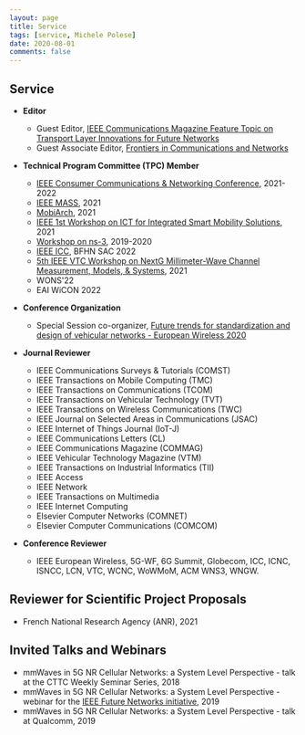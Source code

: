 ```yaml
---
layout: page
title: Service
tags: [service, Michele Polese]
date: 2020-08-01
comments: false
---
```


## Service

*   **Editor**

    *   Guest Editor, [IEEE Communications Magazine Feature Topic on Transport Layer Innovations for Future Networks](https://www.comsoc.org/publications/magazines/ieee-communications-magazine/cfp/transport-layer-innovations-future-networks)
    *   Guest Associate Editor, [Frontiers in Communications and Networks](https://www.frontiersin.org/research-topics/14683/integrated-access-and-backhaul-for-5g)

*   **Technical Program Committee (TPC) Member**

    *   [IEEE Consumer Communications & Networking Conference](https://ccnc2021.ieee-ccnc.org), 2021-2022
    *   [IEEE MASS](https://eng.auburn.edu/conference/ieee-mass2021/), 2021
    *	[MobiArch](http://mobiwac-symposium.org/2021/), 2021
    *	[IEEE 1st Workshop on ICT for Integrated Smart Mobility Solutions](http://wowmom2021.iit.cnr.it/workshops/isms-2021/), 2021
    *   [Workshop on ns-3](https://www.nsnam.org/research/wns3/), 2019-2020
    *   [IEEE ICC](https://icc2021.ieee-icc.org), BFHN SAC 2022
    *   [5th IEEE VTC Workshop on NextG Millimeter-Wave Channel Measurement, Models, & Systems](https://tinyurl.com/mmw2021-fall), 2021
    *   WONS'22
    *   EAI WiCON 2022

*   **Conference Organization**

    *   Special Session co-organizer, [Future trends for standardization and design of vehicular networks - European Wireless 2020](https://ew2020.european-wireless.org/wp-uploads/2020/01/WS2020-VeicularNetworks.pdf)

*   **Journal Reviewer**

    *   IEEE Communications Surveys & Tutorials (COMST)
    *   IEEE Transactions on Mobile Computing (TMC)
    *   IEEE Transactions on Communications (TCOM)
    *   IEEE Transactions on Vehicular Technology (TVT)
    *   IEEE Transactions on Wireless Communications (TWC)
    *   IEEE Journal on Selected Areas in Communications (JSAC)
    *   IEEE Internet of Things Journal (IoT-J)
    *   IEEE Communications Letters (CL)
    *   IEEE Communications Magazine (COMMAG)
    *   IEEE Vehicular Technology Magazine (VTM)
    *   IEEE Transactions on Industrial Informatics (TII)
    *   IEEE Access
    *   IEEE Network
    *   IEEE Transactions on Multimedia
    *   IEEE Internet Computing
    *   Elsevier Computer Networks (COMNET)
    *   Elsevier Computer Communications (COMCOM)

*   **Conference Reviewer**

    *   IEEE European Wireless, 5G-WF, 6G Summit, Globecom, ICC, ICNC, ISNCC, LCN, VTC, WCNC, WoWMoM, ACM WNS3, WNGW.


## Reviewer for Scientific Project Proposals

* French National Research Agency (ANR), 2021


## Invited Talks and Webinars

*   mmWaves in 5G NR Cellular Networks: a System Level Perspective - talk at the CTTC Weekly Seminar Series, 2018
*   mmWaves in 5G NR Cellular Networks: a System Level Perspective - webinar for the [IEEE Future Networks initiative](https://ieee.webex.com/ieee/onstage/playback.php?RCID=722a9b6083d57fec282406316b6358ea), 2019
*   mmWaves in 5G NR Cellular Networks: a System Level Perspective - talk at Qualcomm, 2019



